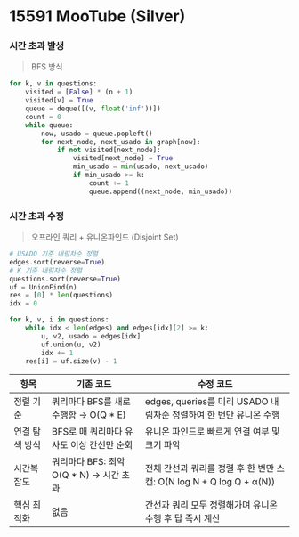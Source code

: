 # 15591 MooTube (Silver) 

### 시간 초과 발생
> BFS 방식

```python
for k, v in questions:
    visited = [False] * (n + 1)
    visited[v] = True
    queue = deque([(v, float('inf'))])
    count = 0
    while queue:
        now, usado = queue.popleft()
        for next_node, next_usado in graph[now]:
            if not visited[next_node]:
                visited[next_node] = True
                min_usado = min(usado, next_usado)
                if min_usado >= k:
                    count += 1
                    queue.append((next_node, min_usado))
```

### 시간 초과 수정
> 오프라인 쿼리 + 유니온파인드 (Disjoint Set)

```python
# USADO 기준 내림차순 정렬
edges.sort(reverse=True)
# K 기준 내림차순 정렬
questions.sort(reverse=True)
uf = UnionFind(n)
res = [0] * len(questions)
idx = 0

for k, v, i in questions:
    while idx < len(edges) and edges[idx][2] >= k:
        u, v2, usado = edges[idx]
        uf.union(u, v2)
        idx += 1
    res[i] = uf.size(v) - 1
```

| 항목           | 기존 코드                                      | 수정 코드                                                     |
|----------------|-----------------------------------------------|---------------------------------------------------------------|
| 정렬 기준       | 쿼리마다 BFS를 새로 수행함 → O(Q * E)          | edges, queries를 미리 USADO 내림차순 정렬하여 한 번만 유니온 수행 |
| 연결 탐색 방식   | BFS로 매 쿼리마다 유사도 이상 간선만 순회       | 유니온 파인드로 빠르게 연결 여부 및 크기 파악                    |
| 시간복잡도       | 쿼리마다 BFS: 최악 O(Q * N) → 시간 초과         | 전체 간선과 쿼리를 정렬 후 한 번만 스캔: O(N log N + Q log Q + α(N)) |
| 핵심 최적화     | 없음                                           | 간선과 쿼리 모두 정렬해가며 유니온 수행 후 답 즉시 계산           |

